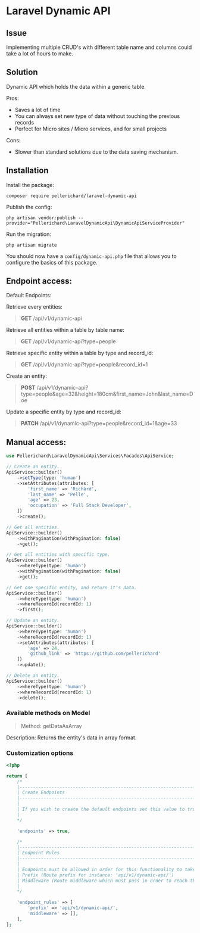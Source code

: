 # **Laravel Dynamic API**


## Issue
Implementing multiple CRUD's with different table name and columns could take a lot of hours to make.

## Solution
Dynamic API which holds the data within a generic table.

Pros:
- Saves a lot of time
- You can always set new type of data without touching the previous records
- Perfect for Micro sites / Micro services, and for small projects

Cons:
- Slower than standard solutions due to the data saving mechanism.

## Installation

Install the package:

`composer require pellerichard/laravel-dynamic-api`

Publish the config:

`php artisan vendor:publish --provider="Pellerichard\LaravelDynamicApi\DynamicApiServiceProvider"`

Run the migration:

`php artisan migrate`

You should now have a `config/dynamic-api.php` file that allows you to configure the basics of this package.

## Endpoint access:

Default Endpoints:

Retrieve every entities:
> **GET** /api/v1/dynamic-api

Retrieve all entities within a table by table name:
> **GET** /api/v1/dynamic-api?type=people

Retrieve specific entity within a table by type and record_id:
> **GET** /api/v1/dynamic-api?type=people&record_id=1

Create an entity:
> **POST** /api/v1/dynamic-api?type=people&age=32&height=180cm&first_name=John&last_name=Doe

Update a specific entity by type and record_id:
> **PATCH** /api/v1/dynamic-api?type=people&record_id=1&age=33

## Manual access:

```php
use Pellerichard\LaravelDynamicApi\Services\Facades\ApiService;

// Create an entity.
ApiService::builder()
    ->setType(type: 'human')
    ->setAttributes(attributes: [
        'first_name' => 'Richárd',
        'last_name' => 'Pelle',
        'age' => 23,
        'occupation' => 'Full Stack Developer',
    ])
    ->create();

// Get all entities.
ApiService::builder()
    ->withPagination(withPagination: false)
    ->get();

// Get all entities with specific type.
ApiService::builder()
    ->whereType(type: 'human')
    ->withPagination(withPagination: false)
    ->get();

// Get one specific entity, and return it's data.
ApiService::builder()
    ->whereType(type: 'human')
    ->whereRecordId(recordId: 1)
    ->first();

// Update an entity.
ApiService::builder()
    ->whereType(type: 'human')
    ->whereRecordId(recordId: 1)
    ->setAttributes(attributes: [
        'age' => 24,
        'github_link' => 'https://github.com/pellerichard'
    ])
    ->update();

// Delete an entity.
ApiService::builder()
    ->whereType(type: 'human')
    ->whereRecordId(recordId: 1)
    ->delete();
```
### Available methods on Model
> Method: getDataAsArray
>
Description: Returns the entity's data in array format.
### Customization options

```php
<?php

return [
    /*
    |--------------------------------------------------------------------------
    | Create Endpoints
    |--------------------------------------------------------------------------
    |
    | If you wish to create the default endpoints set this value to true.
    |
    */

    'endpoints' => true,

    /*
    |--------------------------------------------------------------------------
    | Endpoint Rules
    |--------------------------------------------------------------------------
    |
    | Endpoints must be allowed in order for this functionality to take event.
    | Prefix (Route prefix for instance: 'api/v1/dynamic-api/')
    | Middleware (Route middleware which must pass in order to reach the endpoints, common example: ['api', 'web'])
    |
    */

    'endpoint_rules' => [
        'prefix' => 'api/v1/dynamic-api/',
        'middleware' => [],
    ],
];
```
